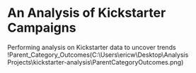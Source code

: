 # An Analysis of Kickstarter Campaigns
Performing analysis on Kickstarter data to uncover trends
!Parent_Category_Outcomes(C:\Users\ericw\Desktop\Analysis Projects\kickstarter-analysis\ParentCategoryOutcomes.png)
